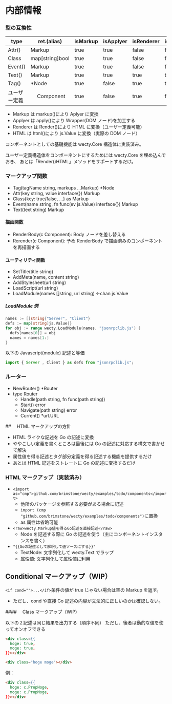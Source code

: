 # 内部情報

### 型の互換性

| type         | ret.(alias)     | isMarkup | isApplyer | isRenderer | isHTML | isWrapper |
| ------------ | --------------- | -------- | --------- | ---------- | ------ | --------- |
| Attr()       | Markup          | true     | true      | false      | false  | false     |
| Class        | map[string]bool | true     | true      | false      | false  | false     |
| Event()      | Markup          | true     | true      | false      | false  | false     |
| Text()       | Markup          | true     | true      | true       | true   | true      |
| Tag()        | \*Node          | true     | false     | true       | true   | true      |
| ユーザー定義 | 　 Component    | true     | false     | true       | false  | true      |

- Markup は markup()により Aplyer に変換
- Applyer は apply()により Wrapper(DOM ノード)を加工する
- Renderer は Render()により HTML に変換（ユーザー定義可能）
- HTML は html()により js.Value に変換（実際の DOM ノード）

コンポーネントとしての基礎機能は wecty.Core 構造体に実装済み。

ユーザー定義構造体をコンポーネントにするためには wecty.Core を埋め込んでおき、
あとは「Render()HTML」メソッドをサポートするだけ。

### マークアップ関数

- Tag(tagName string, markups ...Markup) \*Node
- Attr(key string, value interface{}) Markup
- Class{key: true/false, ...} as Markup
- Event(name string, fn func(ev js.Value) interface{}) Markup
- Text(text string) Markup

#### 描画関数

- RenderBody(c Component): Body ノードを差し替える
- Rerender(c Component): 予め RenderBody で描画済みのコンポーネントを再描画する

#### ユーティリティ関数

- SetTitle(title string)
- AddMeta(name, content string)
- AddStylesheet(url string)
- LoadScript(url string)
- LoadModule(names []string, url string) <-chan js.Value

##### LoadModule 例

```go
names := []string{"Server", "Client"}
defs := map[string]js.Value{}
for obj := range wecty.LoadModule(names, "jsonrpclib.js") {
  defs[names[0]] = obj
  names = names[1:]
}
```

以下の Javascript(module) 記述と等価

```javascript
import { Server , Client } as defs from "jsonrpclib.js";
```

### ルーター

- NewRouter() \*Router
- type Router
  - Handle(path string, fn func(path string))
  - Start() error
  - Navigate(path string) error
  - Current() \*url.URL

##　 HTML マークアップの方針

- HTML ライクな記述を Go の記述に変換
- ややこしい定義を書くところは最後には Go の記述に対応する構文で書かせて解決
- 属性値を得る記述とタグ部分定義を得る記述する機能を提供するだけ
- あとは HTML 記述をストレートに Go の記述に変換するだけ

### HTML マークアップ（実装済み）

- `<import as="cmp">github.com/brimstone/wecty/examples/todo/components</import>`
  - 他所のパッケージを参照する必要がある場合に記述
  - `import (cmp "github.com/brimstone/wecty/examples/todo/components")`に置換
  - as 属性は省略可能
- `<raw>wecty.Markup値を得るGo記述を直接記述</raw>`
  - Node を記述する際に Go の記述を使う（主にコンポーネントインスタンスを書く）
- `"{{Goの記述として解釈して値ソースにする}}"`
  - TextNode: 文字列化して wecty.Text でラップ
  - 属性値: 文字列化して属性値に利用

## Conditional マークアップ（WIP）

`<if cond="">...</if>`条件の値が true じゃない場合は空の Markup を返す。

- ただし、cond や直接 Go 記述の内容が文法的に正しいのかは確認しない。

####　 Class マークアップ（WIP）

以下の２記述は同じ結果を出力する（順序不同）
ただし、後者は動的な値を使ってオンオフできる

```html
<div class={{
  hoge: true,
  moge: true,
}}></div>
```

```html
<div class="hoge moge"></div>
```

例：

```html
<div class={{
  hoge: c.PropHoge,
  moge: c.PropMoge,
}}></div>
```
